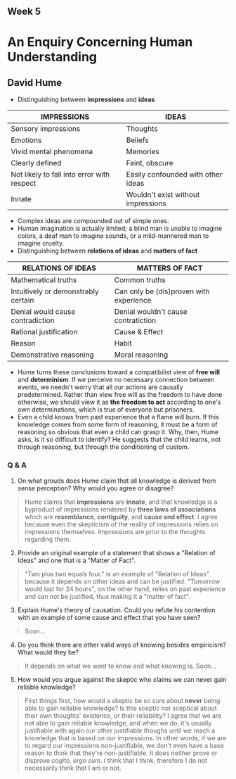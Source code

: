## Week 5
# An Enquiry Concerning Human Understanding
## David Hume

- Distinguishing between **impressions** and **ideas**

| **IMPRESSIONS** | **IDEAS** |
| --- | --- |
|Sensory impressions    | Thoughts |
|Emotions               | Beliefs |
|Vivid mental phenomena | Memories |
| Clearly defined | Faint, obscure |
| Not likely to fall into error with respect | Easily confounded with other ideas |
| Innate | Wouldn't exist without impressions |

- Complex ideas are compounded out of simple ones.
- Human imagination is actually limited; a blind man is unable to imagine colors, a deaf man to imagine sounds, or a mild-mannered man to imagine cruelty.
- Distinguishing between **relations of ideas** and **matters of fact**

| **RELATIONS OF IDEAS** | **MATTERS OF FACT** |
|           ---          |       ---           |
| Mathematical truths    | Common truths       |
| Intuitively or demonstrably certain | Can only be (dis)proven with experience | 
| Denial would cause contradiction | Denial wouldn't cause contratiction |
| Rational justification | Cause & Effect |
| Reason                 | Habit |
| Demonstrative reasoning | Moral reasoning | 

- Hume turns these conclusions toward a compatibilist view of **free will** and **determinism**. If we perceive no necessary connection between events, we needn't worry that all our actions are causally predetermined. Rather than view free will as the freedom to have done otherwise, we should view it as **the freedom to act** according to one's own determinations, which is true of everyone but prisoners.
- Even a child knows from past experience that a flame will burn. If this knowledge comes from some form of reasoning, it must be a form of reasoning so obvious that even a child can grasp it. Why, then, Hume asks, is it so difficult to identify? He suggests that the child learns, not through reasoning, but through the conditioning of custom.
### Q & A
1. On what grouds does Hume claim that all knowledge is derived from sense perception? Why would you agree or disagree?
> Hume claims that **impressions** are **innate**, and that knowledge is a byproduct of impressions rendered by **three laws of associations** which are **resemblance**, **contiguity**, and **cause and effect**. I agree because even the skepticism of the reality of impressions relies on impressions themselves. Impressions are prior to the thoughts regarding them.
2. Provide an original example of a statement that shows a "Relation of Ideas" and one that is a "Matter of Fact".
> "Two plus two equals four." is an example of "Relation of Ideas" because it depends on other ideas and can be justified. "Tomorrow would last for 24 hours", on the other hand, relies on past experience and can not be justified, thus making it a "matter of fact".
3. Explain Hume's theory of causation. Could you refute his contention with an example of some cause and effect that you have seen?
> Soon...
4. Do you think there are other valid ways of knowing besides empiricism? What would they be?
> It depends on what we want to know and what knowing is. Soon...
5. How would you argue against the skeptic who claims we can never gain reliable knowledge?
> First things first, how would a skeptic be so sure about **never** being able to gain reliable knowledge? Is this sceptic not sceptical about their own thoughts' existence, or their reliability? I agree that we are not able to gain reliable knowledge, and when we do, it's usually justifiable with again our other justifiable thoughs until we reach a knowledge that is based on our impressions. In other words, if we are to regard our impressions non-justifiable, we don't even have a base reason to think that they're non-justifiable. It does neither prove or disprove *cogito, ergo sum*. I think that I think, therefore I do not necessarily think that I am or not. 
